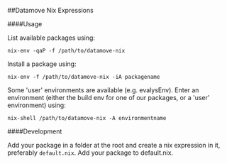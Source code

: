##Datamove Nix Expressions

####Usage

List available packages using:
```
nix-env -qaP -f /path/to/datamove-nix
```

Install a package using:
```
nix-env -f /path/to/datamove-nix -iA packagename
```

Some 'user' environments are available (e.g. evalysEnv).
Enter an environment (either the build env for one of our packages,
or a 'user' environment) using:
```
nix-shell /path/to/datamove-nix -A environmentname
```

####Development

Add your package in a folder at the root and create a nix expression in it,
preferably `default.nix`. Add your package to default.nix.
